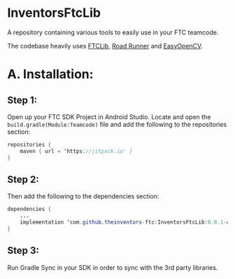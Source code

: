 # InventorsFtcLib

A repository containing various tools to easily use in your FTC teamcode.

The codebase heavily uses [FTCLib](https://github.com/FTCLib/FTCLib), [Road Runner](https://github.com/acmerobotics/road-runner) and [EasyOpenCV](https://github.com/OpenFTC/EasyOpenCV).

# A. Installation:
## Step 1:
Open up your FTC SDK Project in Android Studio. Locate and open the ```build.gradle(Module:Teamcode)``` file and add the following to the repositories section:
```Java
repositories {
    maven { url = 'https://jitpack.io' }
}
```

## Step 2:
Then add the following to the dependencies section:
```Java
dependencies {
    ...
    implementation 'com.github.theinventors-ftc:InventorsFtcLib:0.0.1-alpha'
}
```

## Step 3:
Run Gradle Sync in your SDK in order to sync with the 3rd party libraries.
